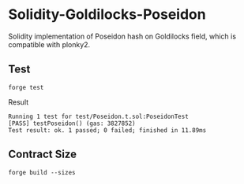 # Solidity-Goldilocks-Poseidon

Solidity implementation of Poseidon hash on Goldilocks field, which is compatible with plonky2.

## Test

```
forge test
```

Result

```
Running 1 test for test/Poseidon.t.sol:PoseidonTest
[PASS] testPoseidon() (gas: 3827852)
Test result: ok. 1 passed; 0 failed; finished in 11.89ms
```

## Contract Size
```
forge build --sizes
```
